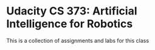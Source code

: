 # Udacity CS 373: Artificial Intelligence for Robotics

This is a collection of assignments and labs for this class